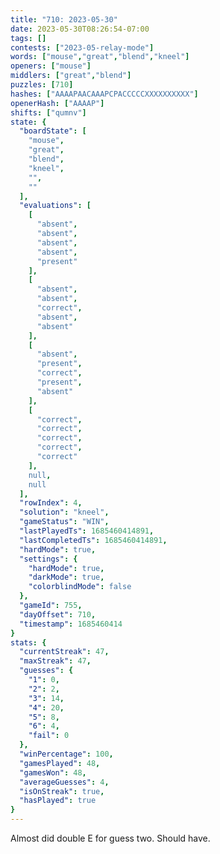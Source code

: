 ```yaml
---
title: "710: 2023-05-30"
date: 2023-05-30T08:26:54-07:00
tags: []
contests: ["2023-05-relay-mode"]
words: ["mouse","great","blend","kneel"]
openers: ["mouse"]
middlers: ["great","blend"]
puzzles: [710]
hashes: ["AAAAPAACAAAPCPACCCCCXXXXXXXXXX"]
openerHash: ["AAAAP"]
shifts: ["qumnv"]
state: {
  "boardState": [
    "mouse",
    "great",
    "blend",
    "kneel",
    "",
    ""
  ],
  "evaluations": [
    [
      "absent",
      "absent",
      "absent",
      "absent",
      "present"
    ],
    [
      "absent",
      "absent",
      "correct",
      "absent",
      "absent"
    ],
    [
      "absent",
      "present",
      "correct",
      "present",
      "absent"
    ],
    [
      "correct",
      "correct",
      "correct",
      "correct",
      "correct"
    ],
    null,
    null
  ],
  "rowIndex": 4,
  "solution": "kneel",
  "gameStatus": "WIN",
  "lastPlayedTs": 1685460414891,
  "lastCompletedTs": 1685460414891,
  "hardMode": true,
  "settings": {
    "hardMode": true,
    "darkMode": true,
    "colorblindMode": false
  },
  "gameId": 755,
  "dayOffset": 710,
  "timestamp": 1685460414
}
stats: {
  "currentStreak": 47,
  "maxStreak": 47,
  "guesses": {
    "1": 0,
    "2": 2,
    "3": 14,
    "4": 20,
    "5": 8,
    "6": 4,
    "fail": 0
  },
  "winPercentage": 100,
  "gamesPlayed": 48,
  "gamesWon": 48,
  "averageGuesses": 4,
  "isOnStreak": true,
  "hasPlayed": true
}
---
```

<!-- more -->
Almost did double E for guess two. Should have.
